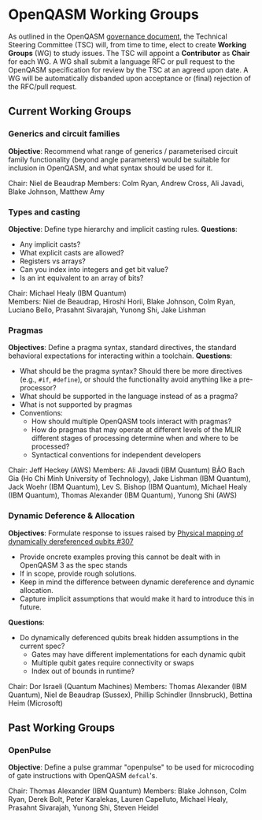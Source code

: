 # OpenQASM Working Groups

As outlined in the OpenQASM [governance document](governance.md), the Technical Steering Committee (TSC)
will, from time to time, elect to create **Working Groups** (WG) to study issues. The TSC will appoint a **Contributor**
as **Chair** for each WG. A WG shall submit a language RFC or pull request to the OpenQASM specification
for review by the TSC at an agreed upon date. A WG will be automatically disbanded upon acceptance or
(final) rejection of the RFC/pull request.

## Current Working Groups

### Generics and circuit families

**Objective**: Recommend what range of generics / parameterised circuit family functionality (beyond angle parameters) would be suitable for inclusion in OpenQASM, and what syntax should be used for it.

Chair: Niel de Beaudrap
Members: Colm Ryan, Andrew Cross, Ali Javadi, Blake Johnson, Matthew Amy

### Types and casting

**Objective**: Define type hierarchy and implicit casting rules.
**Questions**:

 * Any implicit casts?
 * What explicit casts are allowed?
 * Registers vs arrays?
 * Can you index into integers and get bit value?
 * Is an int equivalent to an array of bits?

Chair: Michael Healy (IBM Quantum)  
Members: Niel de Beaudrap, Hiroshi Horii, Blake Johnson, Colm Ryan, Luciano Bello, Prasahnt Sivarajah, Yunong Shi, Jake Lishman

### Pragmas


**Objectives**: Define a pragma syntax, standard directives, the standard behavioral expectations for interacting within a toolchain.
**Questions**:

 * What should be the pragma syntax? Should there be more directives (e.g., `#if`, `#define`), or should the functionality avoid anything like a pre-processor?
 * What should be supported in the language instead of as a pragma?
 * What is not supported by pragmas
 * Conventions:
    * How should multiple OpenQASM tools interact with pragmas?
    * How do pragmas that may operate at different levels of the MLIR different stages of processing determine when and where to be processed?
    * Syntactical conventions for independent developers

Chair: Jeff Heckey (AWS)
Members: Ali Javadi (IBM Quantum)
BẢO Bach Gia (Ho Chi Minh University of Technology), Jake Lishman (IBM Quantum), Jack Woehr (IBM Quantum), Lev S. Bishop (IBM Quantum), Michael Healy (IBM Quantum), Thomas Alexander (IBM Quantum), Yunong Shi (AWS)

### Dynamic Deference & Allocation

**Objectives**: Formulate response to issues raised by [Physical mapping of dynamically dereferenced qubits #307](https://github.com/Qiskit/openqasm/issues/307)
 * Provide oncrete examples proving this cannot be dealt with in OpenQASM 3 as the spec stands
 * If in scope, provide rough solutions.
 * Keep in mind the difference between dynamic dereference and dynamic allocation.
 * Capture implicit assumptions that would make it hard to introduce this in future.

**Questions**:
 * Do dynamically deferenced qubits break hidden assumptions in the current spec?
    * Gates may have different implementations for each dynamic qubit
    * Multiple qubit gates require connectivity or swaps
    * Index out of bounds in runtime?

Chair: Dor Israeli (Quantum Machines)
Members: Thomas Alexander (IBM Quantum), Niel de Beaudrap (Sussex), Phillip Schindler (Innsbruck), Bettina Heim (Microsoft)

## Past Working Groups

### OpenPulse

**Objective**: Define a pulse grammar "openpulse" to be used for microcoding of gate instructions with
OpenQASM `defcal`'s.

Chair: Thomas Alexander (IBM Quantum)
Members: Blake Johnson, Colm Ryan, Derek Bolt, Peter Karalekas, Lauren Capelluto, Michael Healy, Prasahnt Sivarajah, Yunong Shi, Steven Heidel
